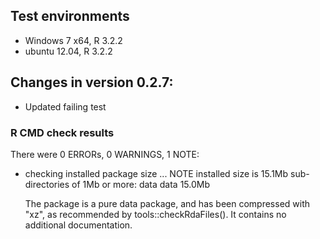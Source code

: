 ## Test environments
* Windows 7 x64, R 3.2.2
* ubuntu 12.04, R 3.2.2

## Changes in version 0.2.7:

* Updated failing test

### R CMD check results

There were 0 ERRORs, 0 WARNINGS, 1 NOTE:

* checking installed package size ... NOTE
  installed size is 15.1Mb
  sub-directories of 1Mb or more:
    data  data  15.0Mb

  The package is a pure data package, and has been compressed with "xz", as
  recommended by tools::checkRdaFiles(). It contains no additional
  documentation.
